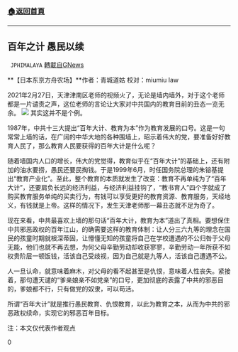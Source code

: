 ###  [:house:返回首頁](https://github.com/ourhimalayas/txt)
---

## 百年之计 愚民以续
` JPHIMALAYA` [轉載自GNews](https://gnews.org/zh-hans/939612/)

**【日本东京方舟农场】**作者：青城道姑 校对：miumiu law

2021年2月27日，天津津南区老师的视频火了，无论是墙内墙外，对于这个老师都是一片谴责之声，这位老师的言论让大家对中共国内的教育目前的丑态一览无余。
![]()![](https://gnews.org/wp-content/uploads/2021/03/図1-1.png)
其实这并不是个例。

1987年，中共十三大提出“百年大计、教育为本”作为教育发展的口号。这是一句常常上墙的话，在广阔的中华大地的各种围墙上，昭示着伟大的党，要准备好好教育人民了，那么教育人民要获得的百年大计是什么呢？

随着墙国内人口的增长，伟大的党觉得，教育似乎在“百年大计”的基础上，还有附加的油水要捞，愚民还要民掏钱。于是1999年6月，时任国务院总理的朱镕基提出“教育产业化”。至此，整个教育的本质就发生了改变：教育不再单纯为了“百年大计”，还要肩负长远的经济利益，与经济利益挂钩了，“教书育人”四个字就成了购买教育服务单纯的买卖行为，有钱可以享受更好的教育资源、教育服务，天经地义，有钱就是上帝。这样的情况下，发生天津老师那一幕丑态就不足为奇了。

现在来看，中共最喜欢上墙的那句话“百年大计，教育为本”道出了真相。要想保住中共邪恶政权的百年江山，的确需要这样的教育体制：让人分三六九等的理念在国民的孩童时期就根深蒂固，让懵懂无知的孩童将自己在学校遭遇的不公归咎于父母无能，他们也就不再去想，为何父母辛勤劳动却收获寥寥，辛勤劳动一年所获不如权贵阶层一顿饭钱，活该自己受歧视，因为自己就是九等人，活该自己遭遇不公。

人一旦认命，就意味着麻木，对父母的看不起甚至是仇恨，意味着人性丧失。紧接着，那句遭天谴的“爹亲娘亲不如党亲”的口号，更加彻底的表露了中共的邪恶目的，爹娘都不行，只有做党的奴隶，可以苟活。

所谓“百年大计”就是推行愚民教育、仇恨教育，以此为教育之本，从而为中共的邪恶政权续命，实现它的邪恶百年目标。

注：本文仅代表作者观点



0
